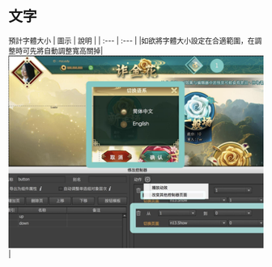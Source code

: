 # 文字

預計字體大小
| 圖示 | 說明 |
| :--- | :--- |
|如欲將字體大小設定在合適範圍，在調整時可先將自動調整寬高關掉|![](/assets/action_page.jpg)|



